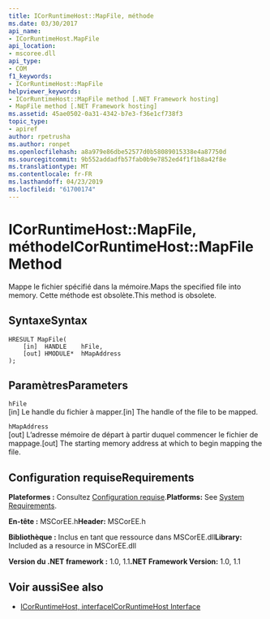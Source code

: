 ```yaml
---
title: ICorRuntimeHost::MapFile, méthode
ms.date: 03/30/2017
api_name:
- ICorRuntimeHost.MapFile
api_location:
- mscoree.dll
api_type:
- COM
f1_keywords:
- ICorRuntimeHost::MapFile
helpviewer_keywords:
- ICorRuntimeHost::MapFile method [.NET Framework hosting]
- MapFile method [.NET Framework hosting]
ms.assetid: 45ae0502-0a31-4342-b7e3-f36e1cf738f3
topic_type:
- apiref
author: rpetrusha
ms.author: ronpet
ms.openlocfilehash: a8a979e86dbe52577d0b58089015338e4a87750d
ms.sourcegitcommit: 9b552addadfb57fab0b9e7852ed4f1f1b8a42f8e
ms.translationtype: MT
ms.contentlocale: fr-FR
ms.lasthandoff: 04/23/2019
ms.locfileid: "61700174"
---
```

# <a name="icorruntimehostmapfile-method"></a><span data-ttu-id="8c04f-102">ICorRuntimeHost::MapFile, méthode</span><span class="sxs-lookup"><span data-stu-id="8c04f-102">ICorRuntimeHost::MapFile Method</span></span>
<span data-ttu-id="8c04f-103">Mappe le fichier spécifié dans la mémoire.</span><span class="sxs-lookup"><span data-stu-id="8c04f-103">Maps the specified file into memory.</span></span> <span data-ttu-id="8c04f-104">Cette méthode est obsolète.</span><span class="sxs-lookup"><span data-stu-id="8c04f-104">This method is obsolete.</span></span>  
  
## <a name="syntax"></a><span data-ttu-id="8c04f-105">Syntaxe</span><span class="sxs-lookup"><span data-stu-id="8c04f-105">Syntax</span></span>  
  
```  
HRESULT MapFile(  
    [in]  HANDLE    hFile,  
    [out] HMODULE*  hMapAddress  
);  
```  
  
## <a name="parameters"></a><span data-ttu-id="8c04f-106">Paramètres</span><span class="sxs-lookup"><span data-stu-id="8c04f-106">Parameters</span></span>  
 `hFile`  
 <span data-ttu-id="8c04f-107">[in] Le handle du fichier à mapper.</span><span class="sxs-lookup"><span data-stu-id="8c04f-107">[in] The handle of the file to be mapped.</span></span>  
  
 `hMapAddress`  
 <span data-ttu-id="8c04f-108">[out] L’adresse mémoire de départ à partir duquel commencer le fichier de mappage.</span><span class="sxs-lookup"><span data-stu-id="8c04f-108">[out] The starting memory address at which to begin mapping the file.</span></span>  
  
## <a name="requirements"></a><span data-ttu-id="8c04f-109">Configuration requise</span><span class="sxs-lookup"><span data-stu-id="8c04f-109">Requirements</span></span>  
 <span data-ttu-id="8c04f-110">**Plateformes :** Consultez [Configuration requise](../../../../docs/framework/get-started/system-requirements.md).</span><span class="sxs-lookup"><span data-stu-id="8c04f-110">**Platforms:** See [System Requirements](../../../../docs/framework/get-started/system-requirements.md).</span></span>  
  
 <span data-ttu-id="8c04f-111">**En-tête :** MSCorEE.h</span><span class="sxs-lookup"><span data-stu-id="8c04f-111">**Header:** MSCorEE.h</span></span>  
  
 <span data-ttu-id="8c04f-112">**Bibliothèque :** Inclus en tant que ressource dans MSCorEE.dll</span><span class="sxs-lookup"><span data-stu-id="8c04f-112">**Library:** Included as a resource in MSCorEE.dll</span></span>  
  
 <span data-ttu-id="8c04f-113">**Version du .NET framework :** 1.0, 1.1</span><span class="sxs-lookup"><span data-stu-id="8c04f-113">**.NET Framework Version:** 1.0, 1.1</span></span>  
  
## <a name="see-also"></a><span data-ttu-id="8c04f-114">Voir aussi</span><span class="sxs-lookup"><span data-stu-id="8c04f-114">See also</span></span>

- [<span data-ttu-id="8c04f-115">ICorRuntimeHost, interface</span><span class="sxs-lookup"><span data-stu-id="8c04f-115">ICorRuntimeHost Interface</span></span>](../../../../docs/framework/unmanaged-api/hosting/icorruntimehost-interface.md)
